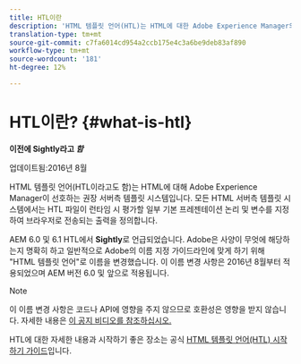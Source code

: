 ```yaml
---
title: HTL이란
description: 'HTML 템플릿 언어(HTL)는 HTML에 대한 Adobe Experience Manager의 기본 및 권장 서버 측 템플릿 시스템입니다. '
translation-type: tm+mt
source-git-commit: c7fa6014cd954a2ccb175e4c3a6be9deb83af890
workflow-type: tm+mt
source-wordcount: '181'
ht-degree: 12%

---
```



# HTL이란? {#what-is-htl}

**이전에 Sightly라고  *함***

업데이트됨:2016년 8월

HTML 템플릿 언어(HTL이라고도 함)는 HTML에 대해 Adobe Experience Manager이 선호하는 권장 서버측 템플릿 시스템입니다. 모든 HTML 서버측 템플릿 시스템에서는 HTL 파일이 런타임 시 평가할 일부 기본 프레젠테이션 논리 및 변수를 지정하여 브라우저로 전송되는 출력을 정의합니다.

AEM 6.0 및 6.1 HTL에서 **Sightly**&#x200B;로 언급되었습니다. Adobe은 사양이 무엇에 해당하는지 명확히 하고 일반적으로 Adobe의 이름 지정 가이드라인에 맞게 하기 위해 &quot;HTML 템플릿 언어&quot;로 이름을 변경했습니다. 이 이름 변경 사항은 2016년 8월부터 적용되었으며 AEM 버전 6.0 및 앞으로 적용됩니다.

>[!NOTE]
>
>이 이름 변경 사항은 코드나 API에 영향을 주지 않으므로 호환성은 영향을 받지 않습니다. 자세한 내용은 [이 공지 비디오를 참조하십시오.](https://helpx.adobe.com/experience-manager/how-to/announce-htl.html)

HTL에 대한 자세한 내용과 시작하기 좋은 장소는 공식 [HTML 템플릿 언어(HTL) 시작하기 가이드](overview.md)입니다.
